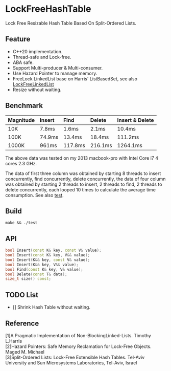# LockFreeHashTable
Lock Free Resizable Hash Table Based On Split-Ordered Lists.
## Feature
  * C++20 implementation.
  * Thread-safe and Lock-free.
  * ABA safe.
  * Support Multi-producer & Multi-consumer.
  * Use Hazard Pointer to manage memory.
  * FreeLock LinkedList base on Harris' ListBasedSet, see also [LockFreeLinkedList](https://github.com/bhhbazinga/LockFreeLinkedList)
  * Resize without waiting.
  
## Benchmark

  Magnitude     | Insert      | Find       | Delete     | Insert & Delete|
  :-----------  | :-----------| :----------|:-----------| :-----------------
  10K           | 7.8ms       | 1.6ms      | 2.1ms      | 10.4ms
  100K          | 74.9ms      | 13.4ms     | 18.4ms     | 111.2ms
  1000K         | 961ms       | 117.8ms    | 216.1ms    | 1264.1ms
  
The above data was tested on my 2013 macbook-pro with Intel Core i7 4 cores 2.3 GHz.

The data of first three column was obtained by starting 8 threads to insert concurrently, find concurrently, delete concurrently, the data of four column was obtained by starting 2 threads to insert, 2 threads to find, 2 threads to delete concurrently, each looped 10 times to calculate the average time consumption.
See also [test](test.cc).
## Build
```
make && ./test
```
## API
```C++
bool Insert(const K& key, const V& value);
bool Insert(const K& key, V&& value);
bool Insert(K&& key, const V& value);
bool Insert(K&& key, V&& value);
bool Find(const K& key, V& value);
bool Delete(const T& data);
size_t size() const;
```
## TODO List
- [] Shrink Hash Table without waiting.

## Reference
[1]A Pragmatic Implementation of Non-BlockingLinked-Lists. Timothy L.Harris\
[2]Hazard Pointers: Safe Memory Reclamation for Lock-Free Objects. Maged M. Michael\
[3]Split-Ordered Lists: Lock-Free Extensible Hash Tables. Tel-Aviv University and Sun Microsystems Laboratories, Tel-Aviv, Israel

